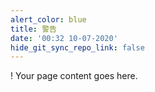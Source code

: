 ```yaml
---
alert_color: blue
title: 警告
date: '00:32 10-07-2020'
hide_git_sync_repo_link: false
---
```


! Your page content goes here.
